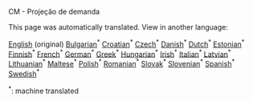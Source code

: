 <p> CM - Projeção de demanda </p>

This page was automatically translated. View in another language:

[English](../en/CM-Demand-projection.md) (original) [Bulgarian](../bg/CM-Demand-projection.md)<sup>\*</sup> [Croatian](../hr/CM-Demand-projection.md)<sup>\*</sup> [Czech](../cs/CM-Demand-projection.md)<sup>\*</sup> [Danish](../da/CM-Demand-projection.md)<sup>\*</sup> [Dutch](../nl/CM-Demand-projection.md)<sup>\*</sup> [Estonian](../et/CM-Demand-projection.md)<sup>\*</sup> [Finnish](../fi/CM-Demand-projection.md)<sup>\*</sup> [French](../fr/CM-Demand-projection.md)<sup>\*</sup> [German](../de/CM-Demand-projection.md)<sup>\*</sup> [Greek](../el/CM-Demand-projection.md)<sup>\*</sup> [Hungarian](../hu/CM-Demand-projection.md)<sup>\*</sup> [Irish](../ga/CM-Demand-projection.md)<sup>\*</sup> [Italian](../it/CM-Demand-projection.md)<sup>\*</sup> [Latvian](../lv/CM-Demand-projection.md)<sup>\*</sup> [Lithuanian](../lt/CM-Demand-projection.md)<sup>\*</sup> [Maltese](../mt/CM-Demand-projection.md)<sup>\*</sup> [Polish](../pl/CM-Demand-projection.md)<sup>\*</sup>  [Romanian](../ro/CM-Demand-projection.md)<sup>\*</sup> [Slovak](../sk/CM-Demand-projection.md)<sup>\*</sup> [Slovenian](../sl/CM-Demand-projection.md)<sup>\*</sup> [Spanish](../es/CM-Demand-projection.md)<sup>\*</sup> [Swedish](../sv/CM-Demand-projection.md)<sup>\*</sup> 

<sup>\*</sup>: machine translated
